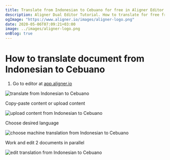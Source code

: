 ```yaml
---
title: Translate from Indonesian to Cebuano for free in Aligner Editor
description: Aligner Dual Editor Tutorial. How to translate for free from Indonesian to Cebuano. Aligner is multilingual document management platform. 
ogImage: "https://www.aligner.io/images/aligner-logo.png"
date: 2020-05-06T07:09:21+03:00
image: ../images/aligner-logo.png
onBlog: true
---
```


# How to translate document from Indonesian to Cebuano

1. Go to editor at [app.aligner.io](https://app.aligner.io "Aligner App web page")

![translate from Indonesian to Cebuano](../aligner-blank-editor.png "translate from Indonesian to Cebuano")

Copy-paste content or upload content

![upload content from Indonesian to Cebuano](../aligner-uploaded-document.png "upload content from Indonesian to Cebuano")

Choose desired language

![choose machine translation from Indonesian to Cebuano](../aligner-language-dropdown.png "choose machine translation from Indonesian to Cebuano")

Work and edit 2 documents in parallel

![edit translation from Indonesian to Cebuano](../aligner-double-sitded-editor.png "edit translation from Indonesian to Cebuano")

